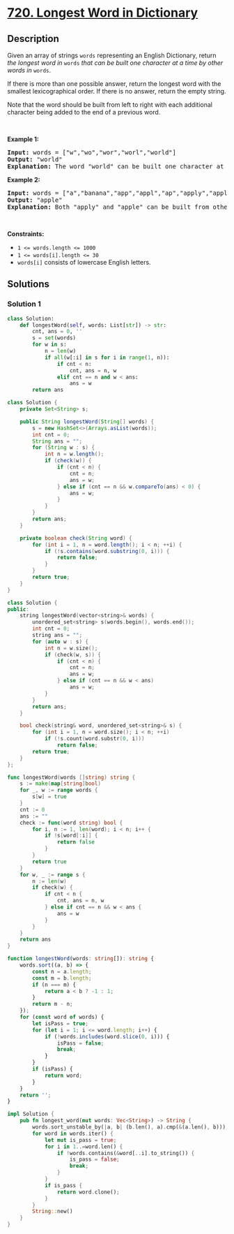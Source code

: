 # [720. Longest Word in Dictionary](https://leetcode.com/problems/longest-word-in-dictionary)


## Description

<p>Given an array of strings <code>words</code> representing an English Dictionary, return <em>the longest word in</em> <code>words</code> <em>that can be built one character at a time by other words in</em> <code>words</code>.</p>

<p>If there is more than one possible answer, return the longest word with the smallest lexicographical order. If there is no answer, return the empty string.</p>

<p>Note that the word should be built from left to right with each additional character being added to the end of a previous word.&nbsp;</p>

<p>&nbsp;</p>
<p><strong class="example">Example 1:</strong></p>

<pre>
<strong>Input:</strong> words = [&quot;w&quot;,&quot;wo&quot;,&quot;wor&quot;,&quot;worl&quot;,&quot;world&quot;]
<strong>Output:</strong> &quot;world&quot;
<strong>Explanation:</strong> The word &quot;world&quot; can be built one character at a time by &quot;w&quot;, &quot;wo&quot;, &quot;wor&quot;, and &quot;worl&quot;.
</pre>

<p><strong class="example">Example 2:</strong></p>

<pre>
<strong>Input:</strong> words = [&quot;a&quot;,&quot;banana&quot;,&quot;app&quot;,&quot;appl&quot;,&quot;ap&quot;,&quot;apply&quot;,&quot;apple&quot;]
<strong>Output:</strong> &quot;apple&quot;
<strong>Explanation:</strong> Both &quot;apply&quot; and &quot;apple&quot; can be built from other words in the dictionary. However, &quot;apple&quot; is lexicographically smaller than &quot;apply&quot;.
</pre>

<p>&nbsp;</p>
<p><strong>Constraints:</strong></p>

<ul>
	<li><code>1 &lt;= words.length &lt;= 1000</code></li>
	<li><code>1 &lt;= words[i].length &lt;= 30</code></li>
	<li><code>words[i]</code> consists of lowercase English letters.</li>
</ul>

## Solutions

### Solution 1

<!-- tabs:start -->

```python
class Solution:
    def longestWord(self, words: List[str]) -> str:
        cnt, ans = 0, ''
        s = set(words)
        for w in s:
            n = len(w)
            if all(w[:i] in s for i in range(1, n)):
                if cnt < n:
                    cnt, ans = n, w
                elif cnt == n and w < ans:
                    ans = w
        return ans
```

```java
class Solution {
    private Set<String> s;

    public String longestWord(String[] words) {
        s = new HashSet<>(Arrays.asList(words));
        int cnt = 0;
        String ans = "";
        for (String w : s) {
            int n = w.length();
            if (check(w)) {
                if (cnt < n) {
                    cnt = n;
                    ans = w;
                } else if (cnt == n && w.compareTo(ans) < 0) {
                    ans = w;
                }
            }
        }
        return ans;
    }

    private boolean check(String word) {
        for (int i = 1, n = word.length(); i < n; ++i) {
            if (!s.contains(word.substring(0, i))) {
                return false;
            }
        }
        return true;
    }
}
```

```cpp
class Solution {
public:
    string longestWord(vector<string>& words) {
        unordered_set<string> s(words.begin(), words.end());
        int cnt = 0;
        string ans = "";
        for (auto w : s) {
            int n = w.size();
            if (check(w, s)) {
                if (cnt < n) {
                    cnt = n;
                    ans = w;
                } else if (cnt == n && w < ans)
                    ans = w;
            }
        }
        return ans;
    }

    bool check(string& word, unordered_set<string>& s) {
        for (int i = 1, n = word.size(); i < n; ++i)
            if (!s.count(word.substr(0, i)))
                return false;
        return true;
    }
};
```

```go
func longestWord(words []string) string {
	s := make(map[string]bool)
	for _, w := range words {
		s[w] = true
	}
	cnt := 0
	ans := ""
	check := func(word string) bool {
		for i, n := 1, len(word); i < n; i++ {
			if !s[word[:i]] {
				return false
			}
		}
		return true
	}
	for w, _ := range s {
		n := len(w)
		if check(w) {
			if cnt < n {
				cnt, ans = n, w
			} else if cnt == n && w < ans {
				ans = w
			}
		}
	}
	return ans
}
```

```ts
function longestWord(words: string[]): string {
    words.sort((a, b) => {
        const n = a.length;
        const m = b.length;
        if (n === m) {
            return a < b ? -1 : 1;
        }
        return m - n;
    });
    for (const word of words) {
        let isPass = true;
        for (let i = 1; i <= word.length; i++) {
            if (!words.includes(word.slice(0, i))) {
                isPass = false;
                break;
            }
        }
        if (isPass) {
            return word;
        }
    }
    return '';
}
```

```rust
impl Solution {
    pub fn longest_word(mut words: Vec<String>) -> String {
        words.sort_unstable_by(|a, b| (b.len(), a).cmp(&(a.len(), b)));
        for word in words.iter() {
            let mut is_pass = true;
            for i in 1..=word.len() {
                if !words.contains(&word[..i].to_string()) {
                    is_pass = false;
                    break;
                }
            }
            if is_pass {
                return word.clone();
            }
        }
        String::new()
    }
}
```

<!-- tabs:end -->

<!-- end -->
